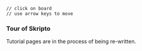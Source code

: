 ```load-basic
// click on board
// use arrow keys to move 
```

### Tour of Skripto

Tutorial pages are in the process of being re-written.
